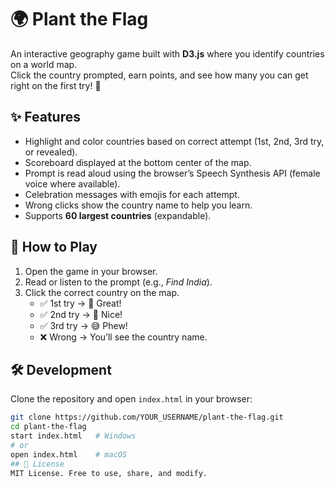 # 🌍 Plant the Flag

An interactive geography game built with **D3.js** where you identify countries on a world map.  
Click the country prompted, earn points, and see how many you can get right on the first try! 🎉  

## ✨ Features
- Highlight and color countries based on correct attempt (1st, 2nd, 3rd try, or revealed).
- Scoreboard displayed at the bottom center of the map.
- Prompt is read aloud using the browser’s Speech Synthesis API (female voice where available).
- Celebration messages with emojis for each attempt.
- Wrong clicks show the country name to help you learn.
- Supports **60 largest countries** (expandable).

## 🚀 How to Play
1. Open the game in your browser.  
2. Read or listen to the prompt (e.g., *Find India*).  
3. Click the correct country on the map.  
   - ✅ 1st try → 🎉 Great!  
   - ✅ 2nd try → 👏 Nice!  
   - ✅ 3rd try → 😅 Phew!  
   - ❌ Wrong → You’ll see the country name.  

## 🛠️ Development
Clone the repository and open `index.html` in your browser:

```bash
git clone https://github.com/YOUR_USERNAME/plant-the-flag.git
cd plant-the-flag
start index.html   # Windows
# or
open index.html    # macOS
## 📜 License
MIT License. Free to use, share, and modify.

